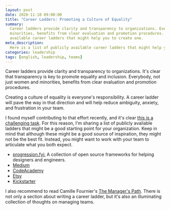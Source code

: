 ```yaml
---
layout: post
date: 2020-11-10 09:00:00
title: "Career Ladders: Promoting a Culture of Equality"
summary:
  Career ladders provide clarity and transparency to organizations. Everybody, not just women and
  minorities, benefits from clear evaluation and promotion procedures. Here is a list of publicly
  available career ladders that might help you to create one.
meta_description:
  Here is a list of publicly available career ladders that might help you to create one
categories: leadership
tags: [english, leadership, teams]
---
```


Career ladders provide clarity and transparency to organizations. It's clear that transparency is
key to promote equality and inclusion. Everybody, not just women and minorities, benefits from clear
evaluation and promotion procedures.

Creating a culture of equality is everyone's responsibility. A career ladder will pave the way in
that direction and will help reduce ambiguity, anxiety, and frustration in your team.

I found myself contributing to that effort recently, and it's clear
[this is a challenging task](https://dresscode.renttherunway.com/blog/ladder). For this reason, I'm
sharing a list of publicly available ladders that might be a good starting point for your
organization. Keep in mind that although these might be a good source of inspiration, they might not
be the best fit. Instead, you might want to work with your team to articulate what you both expect.

- [progression.fyi:] A collection of open source frameworks for helping designers and engineers.
- [Medium](https://medium.com/s/engineering-growth-framework/-engineering-growth-introduction-8ba7b78c8d6c)
- [CodeAcademy](https://github.com/Codecademy/engineering-competencies)
- [Etsy](https://github.com/etsy/Etsy-Engineering-Career-Ladder)
- [Kickstarter](https://gist.github.com/jamtur01/aef437a79fee5a9cefdc)

I also recommend to read Camille Fournier's [The Manager's Path]. There is not only a section about
writing a career ladder, but it's also an illuminating collection of thoughts on managing teams.

[progression.fyi:]: https://www.progression.fyi/
[The Manager's Path]: https://www.oreilly.com/library/view/the-managers-path/9781491973882/
